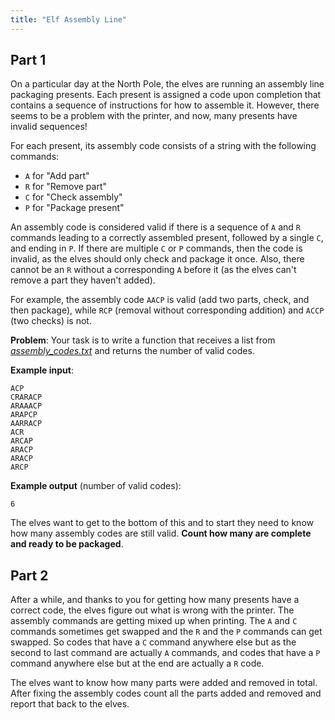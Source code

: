 ```yaml
---
title: "Elf Assembly Line"
---
```


## Part 1

On a particular day at the North Pole, the elves are running an assembly line packaging presents. Each present is assigned a code upon completion that contains a sequence of instructions for how to assemble it. However, there seems to be a problem with the printer, and now, many presents have invalid sequences!

For each present, its assembly code consists of a string with the following commands:

- `A` for "Add part"
- `R` for "Remove part"
- `C` for "Check assembly"
- `P` for "Package present"

An assembly code is considered valid if there is a sequence of `A` and `R` commands leading to a correctly assembled present, followed by a single `C`, and ending in `P`. If there are multiple `C` or `P` commands, then the code is invalid, as the elves should only check and package it once. Also, there cannot be an `R` without a corresponding `A` before it (as the elves can't remove a part they haven't added).

For example, the assembly code `AACP` is valid (add two parts, check, and then package), while `RCP` (removal without corresponding addition) and `ACCP` (two checks) is not.

**Problem**: Your task is to write a function that receives a list from [_assembly_codes.txt_](./assembly_codes.txt) and returns the number of valid codes.

**Example input**:

```
ACP
CRARACP
ARAAACP
ARAPCP
AARRACP
ACR
ARCAP
ARACP
ARACP
ARCP
```

**Example output** (number of valid codes):

```
6
```

The elves want to get to the bottom of this and to start they need to know how many assembly codes are still valid. **Count how many are complete and ready to be packaged**.

## Part 2

After a while, and thanks to you for getting how many presents have a correct code, the elves figure out what is wrong with the printer. The assembly commands are getting mixed up when printing. The `A` and `C` commands sometimes get swapped and the `R` and the `P` commands can get swapped. So codes that have a `C` command anywhere else but as the second to last command are actually `A` commands, and codes that have a `P` command anywhere else but at the end are actually a `R` code.

The elves want to know how many parts were added and removed in total. After fixing the assembly codes count all the parts added and removed and report that back to the elves.
